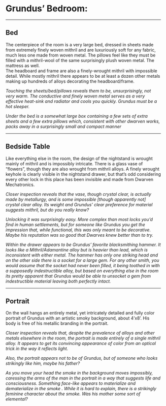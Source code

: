 # Grundus’ Bedroom:

-----
## Bed


The centerpiece of the room is a very large bed, dressed in sheets made from extremely finely woven mithril and are luxuriously soft for any fabric, much less one made from woven metal.  The pillows feel like they must be filled with a mithril-wool of the same surprisingly plush woven metal.  The mattress as well.  
The headboard and frame are also a finely-wrought mithril with impossible detail.  While mostly mithril there appears to be at least a dozen other metals making up hundreds of alloys decorating the headboard/frame.

*Touching the sheets/bed/pillows reveals them to be, unsurprisingly, not very warm.  The conductive and finely woven metal serves as a very effective heat-sink and radiator and cools you quickly.  Grundus must be a hot sleeper.*

*Under the bed is a somewhat large box containing a few sets of extra sheets and a few extra pillows which, consistent with other dwarven works, packs away in a surprisingly small and compact manner*

-----
## Bedside Table


Like everything else in the room, the design of the nightstand is wrought mainly of mithril and is impossibly intricate.  There is a glass vase of “flowers”, though they are also wrought from mithril alloys.  A finely wrought keyhole is clearly visible in the nightstand drawer, but that’s odd considering every other lock in this place has been invisible and made from Dwarven Mechatronics.

*Closer inspection reveals that the vase, though crystal clear, is actually made by metallurgy, and is some impossible [though apparently not] crystal clear alloy.  Its weight and Grundus’ clear preference for material suggests mithril, but do you really know?*

*Unlocking it was surprisingly easy.  More complex than most locks you’d find in human settlements, but for someone like Grundus you get the impression that, while functional, this was only meant to be decorative.  Maybe his reputation was so good that Dwarves knew better than to try.*

*Within the drawer appears to be Grundus’ favorite blacksmithing hammer. It looks like a Mithril/Adamantine alloy but is heavier than lead, which is inconsistent with either metal. The hammer has only one striking head and on the other side there is a socket for a large gem.  For any other smith, you would assume that the socket had never been filled, it being toothed in with a supposedly indestructible alloy, but based on everything else in the room its pretty apparent that Grundus would be able to unsocket a gem from indestructible material leaving both perfectly intact.*

-----
## Portrait


On the wall hangs an entirely metal, yet intricately detailed and fully color portrait of Grundus with an artistic smoky background, about 4’x8’.  His body is free of his metallic branding in the portrait.

*Closer inspection reveals that, despite the prevalence of alloys and other metals elsewhere in the room, the portrait is made entirely of a single mithril alloy.  It appears to get its convincing appearance of color from an optical trick in the way it reflects light.*

*Also, the portrait appears not to be of Grundus, but of someone who looks strikingly like him, maybe his father?*

*As you move your head the smoke in the background moves impossibly, caressing the arms of the man in the portrait in a way that suggests life and consciousness. Something face-like appears to materialize and dematerialize in the smoke .   While it is hard to explain, there is a strikingly feminine character about the smoke. Was his mother some sort of elemental?*

